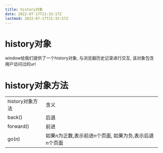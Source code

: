 ```yaml
---
title: history对象
date: 2022-07-17T21:33:17Z
lastmod: 2022-07-17T21:33:57Z
---
```


# history对象

window给我们提供了一个history对象, 与浏览器历史记录进行交互, 该对象包含用户访问过的url

# history对象方法

|||
| -----------------| -------------------------------------------------------|
|history对象方法|含义|
|back()|后退|
|forward()|前进|
|go(n)|如果n为正数,表示前进n个页面, 如果为负,表示后退n个页面|
